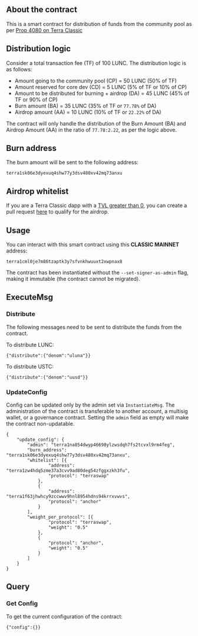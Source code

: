 ## About the contract

This is a smart contract for distribution of funds from the community pool as per [Prop 4080 on Terra Classic](https://classic-agora.terra.money/t/proposal-distribute-50-transaction-fees-to-the-community-pool-increase-proposer-validator-rewards/44729)

## Distribution logic

Consider a total transaction fee (TF) of 100 LUNC. The distribution logic is as follows:

- Amount going to the community pool (CP) = 50 LUNC (50% of TF)
- Amount reserved for core dev (CD) = 5 LUNC (5% of TF or 10% of CP)
- Amount to be distributed for burning + airdrop (DA) = 45 LUNC (45% of TF or 90% of CP)
- Burn amount (BA) = 35 LUNC (35% of TF or `77.78%` of DA)
- Airdrop amount (AA) = 10 LUNC (10% of TF or `22.22%` of DA)

The contract will only handle the distribution of the Burn Amount (BA) and Airdrop Amount (AA) in the ratio of `77.78:2.22`, as per the logic above.

## Burn address

The burn amount will be sent to the following address: 
```
terra1sk06e3dyexuq4shw77y3dsv480xv42mq73anxu
```

## Airdrop whitelist
If you are a Terra Classic dapp with a [TVL greater than 0](https://defillama.com/chain/Terra%20Classic), you can create a pull request [here](whitelist/airdrop.json) to qualify for the airdrop.

## Usage

You can interact with this smart contract using this **CLASSIC MAINNET** address:
```
terra1cml0je7m86tzaptk3y7sfvnkhwuuxt2xwpnax8
```
The contract has been instantiated without the `--set-signer-as-admin` flag, making it immutable (the contract cannot be migrated).

## ExecuteMsg

### Distribute
The following messages need to be sent to distribute the funds from the contract.

To distribute LUNC:
```
{"distribute":{"denom":"uluna"}}
```
To distribute USTC:
```
{"distribute":{"denom":"uusd"}}
```
### UpdateConfig

Config can be updated only by the admin set via `InstantiateMsg`. The administration of the contract is transferable to another account, a multisig wallet, or a governance contract. Setting the `admin` field as empty will make the contract non-updatable.

```
{
    "update_config": {
        "admin": "terra1na854dwyp46698ylzwsdqh7fs2tcvxl9rm4feg",
        "burn_address": "terra1sk06e3dyexuq4shw77y3dsv480xv42mq73anxu",
        "whitelist": [{
                "address": "terra1zw4hdq5zme37a3cvv9ad80deg54zfggxzkh3fu",
                "protocol": "terraswap"
            },
            {
                "address": "terra1f63jhwhcy9zccwwv9hnl8954hdns94krrxvwvs",
                "protocol": "anchor"
            }
        ],
        "weight_per_protocol": [{
                "protocol": "terraswap",
                "weight": "0.5"
            },
            {
                "protocol": "anchor",
                "weight": "0.5"
            }
        ]
    }
}
```


## Query

### Get Config
To get the current configuration of the contract:
```
{"config":{}}
```
